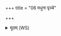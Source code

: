 +++
title = "06 मधुना पृञ्चे"

+++
<details><summary>मूलम् (WS)</summary>

मधुना पृञ्चे नद्यः पर्वता गिरयो मधु ।  
मधु परुष्णी शीपाला शमास्ने अस्तु शं हृदे ॥ ६ ॥
</details>